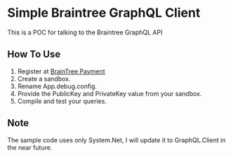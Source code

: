 # Simple Braintree GraphQL Client

This is a POC for talking to the Braintree GraphQL API

## How To Use
1. Register at [BrainTree Payment](https://www.braintreepayments.com/)
2. Create a sandbox.
3. Rename App.debug.config.
4. Provide the PublicKey and PrivateKey value from your sandbox.
5. Compile and test your queries.

## Note
The sample code uses only System.Net, I will update it to GraphQL.Client in the near future.
